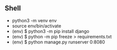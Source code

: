 ## Shell

* python3 -m venv env
* source env/bin/activate
* (env) $ python3 -m pip install django
* (env) $ python -m pip freeze > requirements.txt
* (env) $ python manage.py runserver 0:8080
